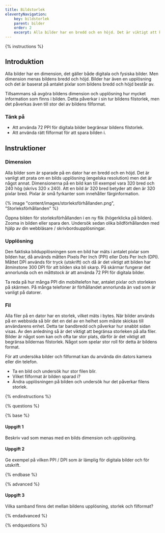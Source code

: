```yaml
---
title: Bildstorlek
eleventyNavigation:
    key: bildstorlek
    parent: bilder
    order: 2
    excerpt: Alla bilder har en bredd och en höjd. Det är viktigt att känna till vilken storlek en bild har för att kunna använda den på rätt sätt.
---
```


{% instructions %}

## Introduktion

Alla bilder har en dimension, det gäller både digitala och fysiska bilder. Men dimension menas bildens bredd och höjd. Bilder har även en upplösning och det är baserat på antalet pixlar som bildens bredd och höjd består av.

Tillsammans så avgöra bildens dimension och upplösning hur mycket information som finns i bilden. Detta påverkar i sin tur bildens filstorlek, men det påverkas även till stor del av bildens filformat.

### Tänk på

-  Att använda 72 PPI för digitala bilder begränsar bildens filstorlek.
- Att använda rätt filformat för att spara bilden i.

## Instruktioner

### Dimension

Alla bilder som är sparade på en dator har en bredd och en höjd. Det är vanligt att prata om en bilds upplösning (engelska resolution) men det är något annat. Dimensionerna på en bild kan till exempel vara 320 bred och 240 hög (skrivs 320 x 240). Att en bild är 320 bred betyder att den är 320 pixlar bred. Pixlar är små fyrkanter som innehåller färginformation.

{% image "content/images/storleksförhållanden.png", "Storleksförhållanden" %}

Öppna bilden för storleksförhållanden i en ny flik (högerklicka på bilden). Zooma in bilden eller spara den.
Undersök sedan olika bildförhållanden med hjälp av din webbläsare / skrivbordsupplösningar. 

### Upplösning

Den faktiska bildupplösningen som en bild har mäts i antalet pixlar som bilden har, då används måtten Pixels Per Inch (PPI) eller Dots Per Inch (DPI). Måttet DPI används för tryck (utskrift) och då är det viktigt att bilden har åtminstone 300 DPI för att bilden ska bli skarp. På skärmar fungerar det annorlunda och en måttstock är att använda 72 PPI för digitala bilder.

Ta reda på hur många PPI din mobiltelefon har, antalet pixlar och storleken på skärmen. På många telefoner är förhållandet annorlunda än vad som är vanligt på datorer.
### Fil

Alla filer på en dator har en storlek, vilket mäts i bytes. När bilder används på en webbsida så blir det en del av en helhet som måste skickas till användarens enhet. Detta tar bandbredd och påverkar hur snabbt sidan visas. Av den anledning så är det viktigt att begränsa storleken på alla filer.
Bilder är något som kan och ofta tar stor plats, därför är det viktigt att begränsa bildernas filstorlek. Något som spelar stor roll för detta är bildens format.

För att undersöka bilder och filformat kan du använda din dators kamera eller din telefon. 
* Ta en bild och undersök hur stor filen blir.
* Vilket filformat är bilden sparad i?
* Ändra upplösningen på bilden och undersök hur det påverkar filens storlek. 

{% endinstructions %}

{% questions %}

{% base %}

#### Uppgift 1

Beskriv vad som menas med en bilds dimension och upplösning.

#### Uppgift 2

Ge exempel på vilken PPI / DPI som är lämplig för digitala bilder och för utskrift.

{% endbase %}

{% advanced %}
#### Uppgift 3

Vilka samband finns det mellan bildens upplösning, storlek och filformat?

{% endadvanced %}

{% endquestions %}


